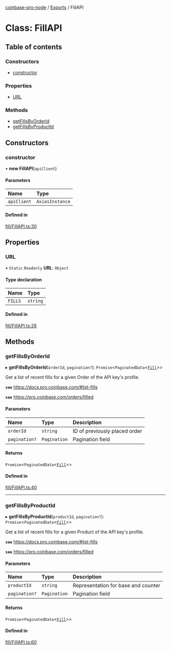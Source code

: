 [coinbase-pro-node](../README.md) / [Exports](../modules.md) / FillAPI

# Class: FillAPI

## Table of contents

### Constructors

- [constructor](FillAPI.md#constructor)

### Properties

- [URL](FillAPI.md#url)

### Methods

- [getFillsByOrderId](FillAPI.md#getfillsbyorderid)
- [getFillsByProductId](FillAPI.md#getfillsbyproductid)

## Constructors

### constructor

• **new FillAPI**(`apiClient`)

#### Parameters

| Name        | Type            |
| :---------- | :-------------- |
| `apiClient` | `AxiosInstance` |

#### Defined in

[fill/FillAPI.ts:30](https://github.com/bennycode/coinbase-pro-node/blob/caaa670/src/fill/FillAPI.ts#L30)

## Properties

### URL

▪ `Static` `Readonly` **URL**: `Object`

#### Type declaration

| Name    | Type     |
| :------ | :------- |
| `FILLS` | `string` |

#### Defined in

[fill/FillAPI.ts:26](https://github.com/bennycode/coinbase-pro-node/blob/caaa670/src/fill/FillAPI.ts#L26)

## Methods

### getFillsByOrderId

▸ **getFillsByOrderId**(`orderId`, `pagination?`): `Promise`<`PaginatedData`<[`Fill`](../interfaces/Fill.md)\>\>

Get a list of recent fills for a given Order of the API key's profile.

**`see`** https://docs.pro.coinbase.com/#list-fills

**`see`** https://pro.coinbase.com/orders/filled

#### Parameters

| Name          | Type         | Description                   |
| :------------ | :----------- | :---------------------------- |
| `orderId`     | `string`     | ID of previously placed order |
| `pagination?` | `Pagination` | Pagination field              |

#### Returns

`Promise`<`PaginatedData`<[`Fill`](../interfaces/Fill.md)\>\>

#### Defined in

[fill/FillAPI.ts:40](https://github.com/bennycode/coinbase-pro-node/blob/caaa670/src/fill/FillAPI.ts#L40)

---

### getFillsByProductId

▸ **getFillsByProductId**(`productId`, `pagination?`): `Promise`<`PaginatedData`<[`Fill`](../interfaces/Fill.md)\>\>

Get a list of recent fills for a given Product of the API key's profile.

**`see`** https://docs.pro.coinbase.com/#list-fills

**`see`** https://pro.coinbase.com/orders/filled

#### Parameters

| Name          | Type         | Description                         |
| :------------ | :----------- | :---------------------------------- |
| `productId`   | `string`     | Representation for base and counter |
| `pagination?` | `Pagination` | Pagination field                    |

#### Returns

`Promise`<`PaginatedData`<[`Fill`](../interfaces/Fill.md)\>\>

#### Defined in

[fill/FillAPI.ts:60](https://github.com/bennycode/coinbase-pro-node/blob/caaa670/src/fill/FillAPI.ts#L60)
